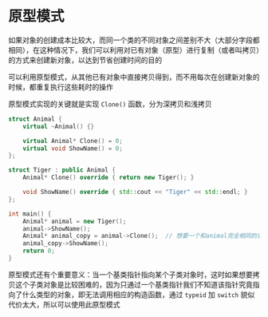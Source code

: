 # 原型模式

如果对象的创建成本比较大，而同一个类的不同对象之间差别不大（大部分字段都相同），在这种情况下，我们可以利用对已有对象（原型）进行复制（或者叫拷贝）的方式来创建新对象，以达到节省创建时间的目的

可以利用原型模式，从其他已有对象中直接拷贝得到，而不用每次在创建新对象的时候，都重复执行这些耗时的操作

原型模式实现的关键就是实现 `Clone()` 函数，分为深拷贝和浅拷贝


```cpp
struct Animal {
    virtual ~Animal() {}

    virtual Animal* Clone() = 0;
    virtual void ShowName() = 0;
};

struct Tiger : public Animal {
    Animal* Clone() override { return new Tiger(); }

    void ShowName() override { std::cout << "Tiger" << std::endl; }
};

int main() {
    Animal* animal = new Tiger();
    animal->ShowName();
    Animal* animal_copy = animal->Clone();  // 想要一个和animal完全相同的实例
    animal_copy->ShowName();
    return 0;
}
```

原型模式还有个重要意义：当一个基类指针指向某个子类对象时，这时如果想要拷贝这个子类对象是比较困难的，因为只通过一个基类指针我们不知道该指针究竟指向了什么类型的对象，即无法调用相应的构造函数，通过 `typeid` 加 `switch` 貌似代价太大，所以可以使用此原型模式